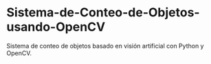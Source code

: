 # Sistema-de-Conteo-de-Objetos-usando-OpenCV
Sistema de conteo de objetos basado en visión artificial con Python y OpenCV.
